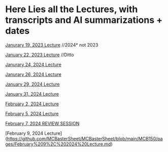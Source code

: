 # Here Lies all the Lectures, with transcripts and AI summarizations + dates
[Janurary 19, 2023 Lecture](https://github.com/MCBasterSheet/MCBasterSheet/blob/main/MCB150/pages/Janurary%2019%2C%202023%20Lecture.md) //2024* not 2023

[January 22, 2023 Lecture](https://github.com/MCBasterSheet/MCBasterSheet/blob/main/MCB150/pages/Janurary%2022%2C%202023%20Lecture.md) //Ditto

[Janurary 24, 2024 Lecture](https://github.com/MCBasterSheet/MCBasterSheet/blob/main/MCB150/pages/Janurary%2024%2C%202024%20Lecture.md)

[Janurary 26, 2024 Lecture](https://github.com/MCBasterSheet/MCBasterSheet/blob/main/MCB150/pages/Janurary%2026%2C%202024%20Lecture.md)

[January 29, 2024 Lecture](https://github.com/MCBasterSheet/MCBasterSheet/blob/main/MCB150/pages/January%2029,%202024%20Lecture.md)

[January 31, 2024 Lecture](https://github.com/MCBasterSheet/MCBasterSheet/blob/main/MCB150/pages/January%2031%2C%202024%20Lecture.md)

[February 2, 2024 Lecture](https://github.com/MCBasterSheet/MCBasterSheet/blob/main/MCB150/pages/February%202,%202024%20Lecture.md)

[February 5, 2024 Lecture](https://github.com/MCBasterSheet/MCBasterSheet/blob/main/MCB150/pages/February%205%2C%202024%20Lecture.md)

[February 7, 2024 REVIEW SESSION](https://github.com/MCBasterSheet/MCBasterSheet/blob/main/MCB150/pages/February%207%2C%202024%20REVIEW%20SESSION.md)

[February 9, 2024 Lecture]
(https://github.com/MCBasterSheet/MCBasterSheet/blob/main/MCB150/pages/February%209%2C%202024%20Lecture.md)
